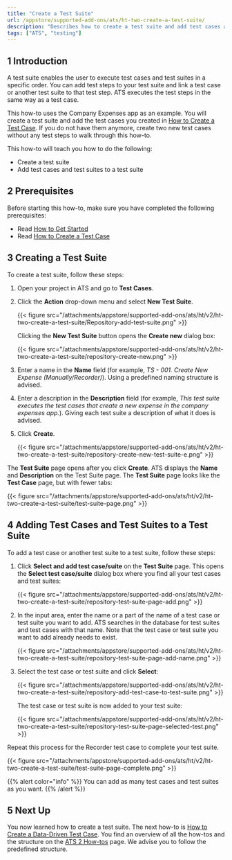 ```yaml
---
title: "Create a Test Suite"
url: /appstore/supported-add-ons/ats/ht-two-create-a-test-suite/
description: "Describes how to create a test suite and add test cases and test suites to your test suite."
tags: ["ATS", "testing"]
---
```


## 1 Introduction

A test suite enables the user to execute test cases and test suites in a specific order. You can add test steps to your test suite and link a test case or another test suite to that test step. ATS executes the test steps in the same way as a test case.

This how-to uses the Company Expenses app as an example. You will create a test suite and add the test cases you created in [How to Create a Test Case](/appstore/supported-add-ons/ats/ht-two-create-a-test-case/). If you do not have them anymore, create two new test cases without any test steps to walk through this how-to.

This how-to will teach you how to do the following:

* Create a test suite
* Add test cases and test suites to a test suite

## 2 Prerequisites

Before starting this how-to, make sure you have completed the following prerequisites:

* Read [How to Get Started](/appstore/supported-add-ons/ats/ht-two-getting-started/)
* Read [How to Create a Test Case](/appstore/supported-add-ons/ats/ht-two-create-a-test-case/)

## 3 Creating a Test Suite

To create a test suite, follow these steps:

1. Open your project in ATS and go to **Test Cases**.
2. Click the **Action** drop-down menu and select **New Test Suite**.

    {{< figure src="/attachments/appstore/supported-add-ons/ats/ht/v2/ht-two-create-a-test-suite/Repository-add-test-suite.png" >}}

    Clicking the **New Test Suite** button opens the **Create new** dialog box:

    {{< figure src="/attachments/appstore/supported-add-ons/ats/ht/v2/ht-two-create-a-test-suite/repository-create-new.png" >}}

3. Enter a name in the **Name** field (for example, *TS - 001. Create New Expense (Manually/Recorder)*). Using a predefined naming structure is advised.
4. Enter a description in the **Description** field (for example, *This test suite executes the test cases that create a new expense in the company expenses app.*). Giving each test suite a description of what it does is advised.
5. Click **Create**.

    {{< figure src="/attachments/appstore/supported-add-ons/ats/ht/v2/ht-two-create-a-test-suite/repository-create-new-test-suite-e.png" >}}

The **Test Suite** page opens after you click **Create**. ATS displays the **Name** and **Description** on the Test Suite page. The **Test Suite** page looks like the **Test Case** page, but with fewer tabs:

{{< figure src="/attachments/appstore/supported-add-ons/ats/ht/v2/ht-two-create-a-test-suite/test-suite-page.png" >}}

## 4 Adding Test Cases and Test Suites to a Test Suite

To add a test case or another test suite to a test suite, follow these steps:

1. Click **Select and add test case/suite** on the **Test Suite** page. This opens the **Select test case/suite** dialog box where you find all your test cases and test suites:

    {{< figure src="/attachments/appstore/supported-add-ons/ats/ht/v2/ht-two-create-a-test-suite/repository-test-suite-page-add.png" >}}

2. In the input area, enter the name or a part of the name of a test case or test suite you want to add. ATS searches in the database for test suites and test cases with that name. Note that the test case or test suite you want to add already needs to exist.

    {{< figure src="/attachments/appstore/supported-add-ons/ats/ht/v2/ht-two-create-a-test-suite/repository-test-suite-page-add-name.png" >}}

3. Select the test case or test suite and click **Select**:

    {{< figure src="/attachments/appstore/supported-add-ons/ats/ht/v2/ht-two-create-a-test-suite/repository-add-test-case-to-test-suite.png" >}}

    The test case or test suite is now added to your test suite:

    {{< figure src="/attachments/appstore/supported-add-ons/ats/ht/v2/ht-two-create-a-test-suite/repository-test-suite-page-selected-test.png" >}}

Repeat this process for the Recorder test case to complete your test suite.

{{< figure src="/attachments/appstore/supported-add-ons/ats/ht/v2/ht-two-create-a-test-suite/test-suite-page-complete.png" >}}

{{% alert color="info" %}}
You can add as many test cases and test suites as you want. 
{{% /alert %}}

## 5 Next Up

You now learned how to create a test suite. The next how-to is [How to Create a Data-Driven Test Case](/appstore/supported-add-ons/ats/ht-two-create-datadriven-test-case/). You find an overview of all the how-tos and the structure on the [ATS 2 How-tos](/appstore/supported-add-ons/ats/ht-two/) page. We advise you to follow the predefined structure.
